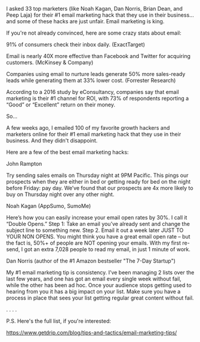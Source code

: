I asked 33 top marketers (like Noah Kagan, Dan Norris, Brian Dean, and Peep Laja) for their #1 email marketing hack that they use in their business... and some of these hacks are just unfair.
Email marketing is king.

If you're not already convinced, here are some crazy stats about email:

91% of consumers check their inbox daily. (ExactTarget)

Email is nearly 40X more effective than Facebook and Twitter for acquiring customers. (McKinsey & Company)

Companies using email to nurture leads generate 50% more sales-ready leads while generating them at 33% lower cost. (Forrester Research)

According to a 2016 study by eConsultancy, companies say that email marketing is their #1 channel for ROI, with 73% of respondents reporting a “Good” or “Excellent” return on their money.

So...

A few weeks ago, I emailed 100 of my favorite growth hackers and marketers online for their #1 email marketing hack that they use in their business. And they didn't disappoint.

Here are a few of the best email marketing hacks:

John Rampton

Try sending sales emails on Thursday night at 9PM Pacific. This pings our prospects when they are either in bed or getting ready for bed on the night before Friday: pay day. We’ve found that our prospects are 4x more likely to buy on Thursday night over any other night.

Noah Kagan (AppSumo, SumoMe)

Here’s how you can easily increase your email open rates by 30%. I call it “Double Opens.” Step 1: Take an email you’ve already sent and change the subject line to something new. Step 2. Email it out a week later JUST TO YOUR NON OPENS. You might think you have a great email open rate – but the fact is, 50%+ of people are NOT opening your emails. With my first re-send, I got an extra 7,028 people to read my email, in just 1 minute of work.

Dan Norris (author of the #1 Amazon bestseller "The 7-Day Startup")

My #1 email marketing tip is consistency. I’ve been managing 2 lists over the last few years, and one has got an email every single week without fail, while the other has been ad hoc. Once your audience stops getting used to hearing from you it has a big impact on your list. Make sure you have a process in place that sees your list getting regular great content without fail.

. . . .

P.S. Here's the full list, if you're interested:

https://www.getdrip.com/blog/tips-and-tactics/email-marketing-tips/
